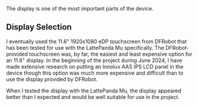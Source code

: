The display is one of the most important parts of the device. 

## Display Selection
I eventually used the 11.6" 1920x1080 eDP touchscreen from DFRobot that has been tested for use with the LattePanda Mu specifically. The DFRobot-provided touchscreen was, by far, the easiest and least expensive option for an 11.6" display. In the beginning of the project during June 2024, I have made extensive research on putting an Innolux AAS IPS LCD panel in the device though this option was much more expensive and difficult than to use the display provided by DFRobot.

When I tested the display with the LattePanda Mu, the display appeared better than I expected and would be well suitable for use in the project.